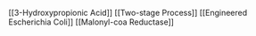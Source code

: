 [[3-Hydroxypropionic Acid]]
[[Two-stage Process]]
[[Engineered Escherichia Coli]]
[[Malonyl-coa Reductase]]
